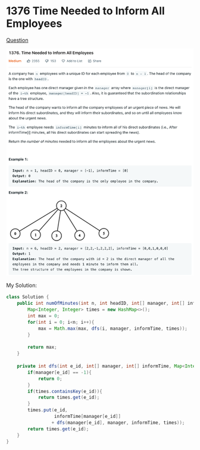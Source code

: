 # 1376 Time Needed to Inform All Employees

[Question](https://leetcode.com/problems/time-needed-to-inform-all-employees/)

![](../.gitbook/assets/image.png)



My Solution:

```java
class Solution {
    public int numOfMinutes(int n, int headID, int[] manager, int[] informTime) {
        Map<Integer, Integer> times = new HashMap<>();
        int max = 0; 
        for(int i = 0; i<n; i++){
            max = Math.max(max, dfs(i, manager, informTime, times));
        }
        
        return max;
    }
    
    private int dfs(int e_id, int[] manager, int[] informTime, Map<Integer, Integer> times){
        if(manager[e_id] == -1){
            return 0;
        }
        if(times.containsKey(e_id)){
            return times.get(e_id);
        }
        times.put(e_id, 
                  informTime[manager[e_id]]
                 + dfs(manager[e_id], manager, informTime, times));
        return times.get(e_id);
    }
}
```
